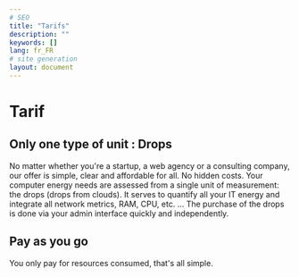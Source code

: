 ```yaml
---
# SEO
title: "Tarifs"
description: ""
keywords: []
lang: fr_FR
# site generation
layout: document
---
```

# Tarif

## Only one type of unit : Drops 
No matter whether you're a startup, a web agency or a consulting company, our offer is simple, clear and affordable for all. No hidden costs.
Your computer energy needs are assessed from a single unit of measurement: the drops (drops from clouds). It serves to quantify all your IT energy and integrate all network metrics, RAM, CPU, etc. ... The purchase of the drops is done via your admin interface quickly and independently.
 
## Pay as you go
You only pay for resources consumed, that's all simple.

